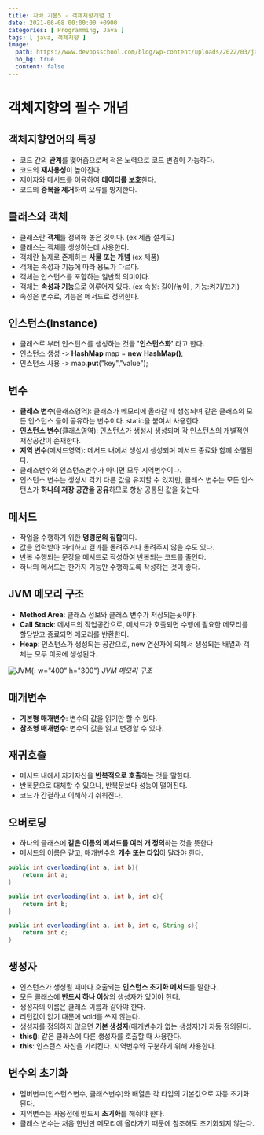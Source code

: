 ```yaml
---
title: 자바 기본5 - 객체지향개념 1
date: 2021-06-08 00:00:00 +0900
categories: [ Programming, Java ]
tags: [ java, 객체지향 ]
image:
  path: https://www.devopsschool.com/blog/wp-content/uploads/2022/03/java_logo_icon_168609.png
  no_bg: true
  content: false
---
```


# 객체지향의 필수 개념

## 객체지향언어의 특징

- 코드 간의 **관계**를 맺어줌으로써 적은 노력으로 코드 변경이 가능하다.
- 코드의 **재사용성**이 높아진다.
- 제어자와 메서드를 이용하여 **데이터를 보호**한다.
- 코드의 **중복을 제거**하여 오류를 방지한다.

## 클래스와 객체

- 클래스란 **객체**를 정의해 놓은 것이다. (ex 제품 설계도)
- 클래스는 객체를 생성하는데 사용한다.
- 객체란 실재로 존재하는 **사물 또는 개념** (ex 제품)
- 객체는 속성과 기능에 따라 용도가 다르다.
- 객체는 인스턴스를 포함하는 일반적 의미이다.
- 객체는 **속성과 기능**으로 이루어져 있다. (ex 속성: 길이/높이 , 기능:켜기/끄기)
- 속성은 변수로, 기능은 메서드로 정의한다.

## 인스턴스(Instance)

- 클래스로 부터 인스턴스를 생성하는 것을 **'인스턴스화'** 라고 한다.
- 인스턴스 생성 -> **HashMap** map = **new** **HashMap()**;
- 인스턴스 사용 -> map.**put**("key","value");

## 변수

- **클래스 변수**(클래스영역): 클래스가 메모리에 올라갈 때 생성되며 같은 클래스의 모든 인스턴스 들이 공유하는 변수이다. static을 붙여서 사용한다.
- **인스턴스 변수**(클래스영역): 인스턴스가 생성시 생성되며 각 인스턴스의 개별적인 저장공간이 존재한다.
- **지역 변수**(메서드영역): 메서드 내에서 생성시 생성되며 메서드 종료와 함께 소멸된다.
- 클래스변수와 인스턴스변수가 아니면 모두 지역변수이다.
- 인스턴스 변수는 생성시 각기 다른 값을 유지할 수 있지만, 클래스 변수는 모든 인스턴스가 **하나의 저장 공간을 공유**하므로 항상 공통된 값을 갖는다.

## 메서드

- 작업을 수행하기 위한 **명령문의 집합**이다.
- 값을 입력받아 처리하고 결과를 돌려주거나 돌려주지 않을 수도 있다.
- 반복 수행되는 문장을 메서드로 작성하여 반복되는 코드를 줄인다.
- 하나의 메서드는 한가지 기능만 수행하도록 작성하는 것이 좋다.

## JVM 메모리 구조

- **Method Area**: 클래스 정보와 클래스 변수가 저장되는곳이다.
- **Call Stack**: 메서드의 작업공간으로, 메서드가 호출되면 수행에 필요한 메모리를 할당받고 종료되면 메모리를 반환한다.
- **Heap**: 인스턴스가 생성되는 공간으로, new 연산자에 의해서 생성되는 배열과 객체는 모두 이곳에 생성된다.

![JVM](https://img1.daumcdn.net/thumb/R1280x0/?scode=mtistory2&fname=https%3A%2F%2Fblog.kakaocdn.net%2Fdn%2Fsyd1C%2Fbtq7VxXqwkF%2FnOYrUaqfGk7oYIKaroDeR0%2Fimg.png){:
w="400" h="300"}
_JVM 메모리 구조_

## 매개변수

- **기본형 매개변수**: 변수의 값을 읽기만 할 수 있다.
- **참조형 매개변수**: 변수의 값을 읽고 변경할 수 있다.

## 재귀호출

- 메서드 내에서 자기자신을 **반복적으로 호출**하는 것을 말한다.
- 반복문으로 대체할 수 있으나, 반복문보다 성능이 떨어진다.
- 코드가 간결하고 이해하기 쉬워진다.

## 오버로딩

- 하나의 클래스에 **같은 이름의 메서드를 여러 개 정의**하는 것을 뜻한다.
- 메서드의 이름은 같고, 매개변수의 **개수 또는 타입**이 달라야 한다.

``` java
public int overloading(int a, int b){
    return int a;
}

public int overloading(int a, int b, int c){
    return int b;
}

public int overloading(int a, int b, int c, String s){
    return int c;
}
```

## 생성자

- 인스턴스가 생성될 때마다 호출되는 **인스턴스 초기화 메서드**를 말한다.
- 모든 클래스에 **반드시 하나 이상**의 생성자가 있어야 한다.
- 생성자의 이름은 클래스 이름과 같아야 한다.
- 리턴값이 없기 때문에 void를 쓰지 않는다.
- 생성자를 정의하지 않으면 **기본 생성자**(매개변수가 없는 생성자)가 자동 정의된다.
- **this()**: 같은 클래스에 다른 생성자를 호출할 때 사용한다.
- **this**: 인스턴스 자신을 가리킨다. 지역변수와 구분하기 위해 사용한다.

## 변수의 초기화

- 멤버변수(인스턴스변수, 클래스변수)와 배열은 각 타입의 기본값으로 자동 초기화 된다.
- 지역변수는 사용전에 반드시 **초기화**를 해줘야 한다.
- 클래스 변수는 처음 한번만 메모리에 올라가기 때문에 참조해도 초기화되지 않는다.
